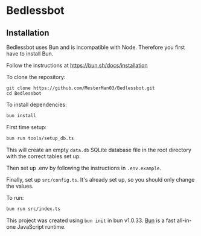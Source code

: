 # Bedlessbot

## Installation

Bedlessbot uses Bun and is incompatible with Node. Therefore you first have to install Bun.

Follow the instructions at https://bun.sh/docs/installation

To clone the repository:

```
git clone https://github.com/MesterMan03/Bedlessbot.git
cd Bedlessbot
```

To install dependencies:

```bash
bun install
```

First time setup:

```bash
bun run tools/setup_db.ts
```

This will create an empty `data.db` SQLite database file in the root directory with the correct tables set up.

Then set up .env by following the instructions in `.env.example`.

Finally, set up `src/config.ts`. It's already set up, so you should only change the values.

To run:

```bash
bun run src/index.ts
```

This project was created using `bun init` in bun v1.0.33. [Bun](https://bun.sh) is a fast all-in-one JavaScript runtime.
